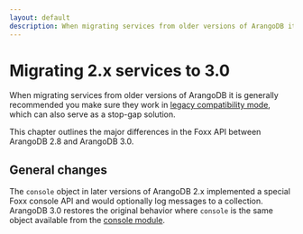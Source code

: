 ```yaml
---
layout: default
description: When migrating services from older versions of ArangoDB it is generally recommended you make sure they work in legacy compatibility mode, which can also serve as a stop-gap solution
---
```

Migrating 2.x services to 3.0
=============================

When migrating services from older versions of ArangoDB it is generally recommended you make sure they work in [legacy compatibility mode](foxx-guides-legacy-mode.html), which can also serve as a stop-gap solution.

This chapter outlines the major differences in the Foxx API between ArangoDB 2.8 and ArangoDB 3.0.

General changes
---------------

The `console` object in later versions of ArangoDB 2.x implemented a special Foxx console API and would optionally log messages to a collection. ArangoDB 3.0 restores the original behavior where `console` is the same object available from the [console module](appendix-java-script-modules-console.html).
